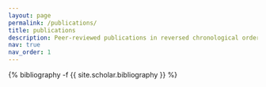```yaml
---
layout: page
permalink: /publications/
title: publications
description: Peer-reviewed publications in reversed chronological order. Google scholar matrices____all citations 407, h-index 9, i10-index 8.
nav: true
nav_order: 1
---
```

<!-- _pages/publications.md -->
<div class="publications">

{% bibliography -f {{ site.scholar.bibliography }} %}

</div>
